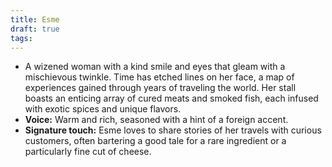 ```yaml
---
title: Esme
draft: true
tags:
---
```


- A wizened woman with a kind smile and eyes that gleam with a mischievous twinkle. Time has etched lines on her face, a map of experiences gained through years of traveling the world. Her stall boasts an enticing array of cured meats and smoked fish, each infused with exotic spices and unique flavors.
- **Voice:** Warm and rich, seasoned with a hint of a foreign accent.
- **Signature touch:** Esme loves to share stories of her travels with curious customers, often bartering a good tale for a rare ingredient or a particularly fine cut of cheese.